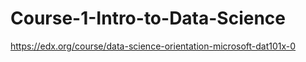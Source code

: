 # Course-1-Intro-to-Data-Science
https://edx.org/course/data-science-orientation-microsoft-dat101x-0
